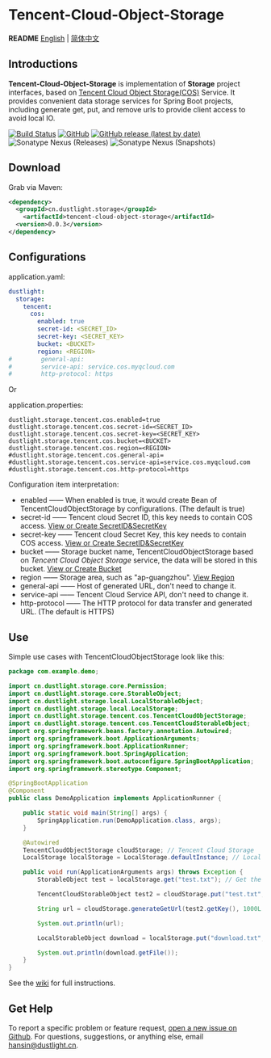 # Tencent-Cloud-Object-Storage
**README** [English](README.md) | [简体中文](README_ZH.md)

## Introductions
**Tencent-Cloud-Object-Storage** is implementation of **Storage** project interfaces, based on [Tencent Cloud Object Storage(COS)](https://cloud.tencent.com/product/cos) Service.
It provides convenient data storage services for Spring Boot projects, including generate get, put, and remove urls to provide client access to avoid local IO.

[![Build Status](https://travis-ci.org/Hansin1997/Storage.svg?branch=main)](https://travis-ci.org/Hansin1997/Storage) 
[![GitHub](https://img.shields.io/github/license/Hansin1997/Storage)](LICENSE)
[![GitHub release (latest by date)](https://img.shields.io/github/v/release/Hansin1997/Storage)](https://github.com/Hansin1997/Storage/releases)
![Sonatype Nexus (Releases)](https://img.shields.io/nexus/r/cn.dustlight.storage/tencent-cloud-object-storage?server=https%3A%2F%2Foss.sonatype.org)
![Sonatype Nexus (Snapshots)](https://img.shields.io/nexus/s/cn.dustlight.storage/tencent-cloud-object-storage?server=https%3A%2F%2Foss.sonatype.org)

## Download
Grab via Maven:
```xml
<dependency>
  <groupId>cn.dustlight.storage</groupId>
    <artifactId>tencent-cloud-object-storage</artifactId>
  <version>0.0.3</version>
</dependency>
```

## Configurations
application.yaml:
```yaml
dustlight:
  storage:
    tencent:
      cos:
        enabled: true
        secret-id: <SECRET_ID>
        secret-key: <SECRET_KEY>
        bucket: <BUCKET>
        region: <REGION>
#        general-api: 
#        service-api: service.cos.myqcloud.com
#        http-protocol: https
```

Or

application.properties: 
```properties
dustlight.storage.tencent.cos.enabled=true
dustlight.storage.tencent.cos.secret-id=<SECRET_ID>
dustlight.storage.tencent.cos.secret-key=<SECRET_KEY>
dustlight.storage.tencent.cos.bucket=<BUCKET>
dustlight.storage.tencent.cos.region=<REGION>
#dustlight.storage.tencent.cos.general-api=
#dustlight.storage.tencent.cos.service-api=service.cos.myqcloud.com
#dustlight.storage.tencent.cos.http-protocol=https
```

Configuration item interpretation:
* enabled —— When enabled is true, it would create Bean of TencentCloudObjectStorage by configurations. (The default is true)
* secret-id —— Tencent cloud Secret ID, this key needs to contain COS access. [View or Create SecretID&SecretKey](https://console.cloud.tencent.com/cam/capi)
* secret-key —— Tencent cloud Secret Key, this key needs to contain COS access. [View or Create SecretID&SecretKey](https://console.cloud.tencent.com/cam/capi)
* bucket —— Storage bucket name, TencentCloudObjectStorage based on *Tencent Cloud Object Storage* service, the data will be stored in this bucket. [View or Create Bucket](https://console.cloud.tencent.com/cos5/bucket)
* region —— Storage area, such as "ap-guangzhou". [View Region](https://console.cloud.tencent.com/cos5/bucket)
* general-api —— Host of generated URL, don't need to change it.
* service-api —— Tencent Cloud Service API, don't need to change it.
* http-protocol —— The HTTP protocol for data transfer and generated URL. (The default is HTTPS)

## Use
Simple use cases with TencentCloudObjectStorage look like this:
```java
package com.example.demo;

import cn.dustlight.storage.core.Permission;
import cn.dustlight.storage.core.StorableObject;
import cn.dustlight.storage.local.LocalStorableObject;
import cn.dustlight.storage.local.LocalStorage;
import cn.dustlight.storage.tencent.cos.TencentCloudObjectStorage;
import cn.dustlight.storage.tencent.cos.TencentCloudStorableObject;
import org.springframework.beans.factory.annotation.Autowired;
import org.springframework.boot.ApplicationArguments;
import org.springframework.boot.ApplicationRunner;
import org.springframework.boot.SpringApplication;
import org.springframework.boot.autoconfigure.SpringBootApplication;
import org.springframework.stereotype.Component;

@SpringBootApplication
@Component
public class DemoApplication implements ApplicationRunner {

    public static void main(String[] args) {
        SpringApplication.run(DemoApplication.class, args);
    }

    @Autowired
    TencentCloudObjectStorage cloudStorage; // Tencent Cloud Storage
    LocalStorage localStorage = LocalStorage.defaultInstance; // Local Storage, the root path of defaultInstance is './'

    public void run(ApplicationArguments args) throws Exception {
        StorableObject test = localStorage.get("test.txt"); // Get the local object

        TencentCloudStorableObject test2 = cloudStorage.put("test.txt", test); // Copy to cloud storage

        String url = cloudStorage.generateGetUrl(test2.getKey(), 1000L * 60 * 5); // Generate a URL expired at 5 min later

        System.out.println(url);

        LocalStorableObject download = localStorage.put("download.txt", test2, Permission.PUBLIC); // Download from cloud storage to local storage

        System.out.println(download.getFile());
    }
}
```

See the [wiki](https://github.com/Hansin1997/Storage/wiki) for full instructions.

## Get Help
To report a specific problem or feature request, [open a new issue on Github](https://github.com/Hansin1997/Storage/issues/new).
For questions, suggestions, or anything else, email [hansin@dustlight.cn](mailto:hansin@dustlight.cn).